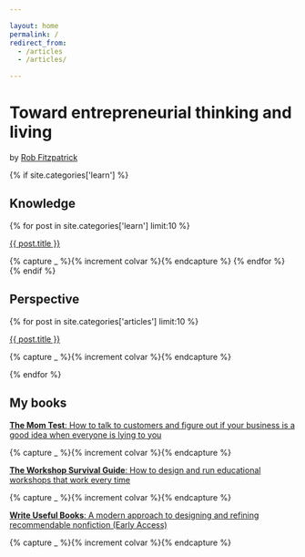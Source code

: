 ```yaml
---

layout: home
permalink: /
redirect_from:
  - /articles
  - /articles/

---
```


# Toward entrepre&shy;neurial thinking and living
by <a href="/about/">Rob Fitzpatrick</a>

{% if site.categories['learn'] %}
## Knowledge

{% for post in site.categories['learn'] limit:10 %}

  <p class="col{{ colvar | modulo: 5 }}">
  <a href='{{ post.url }}' class='article'>{{ post.title }}</a>
  </p>
  {% capture _ %}{% increment colvar %}{% endcapture %}
{% endfor %}
{% endif %}

## Perspective

{% for post in site.categories['articles'] limit:10 %}

  <p class="col{{ colvar | modulo: 5 }}">
  <a href='{{ post.url }}' class='article'>{{ post.title }}</a>
  </p>

  {% capture _ %}{% increment colvar %}{% endcapture %}

{% endfor %}

## My books

<p class="col{{ colvar | modulo: 5 }}">
<a href="http://geni.us/momtest" class="book"><strong>The Mom Test</strong>: How to talk to customers and figure out if your business is a good idea when everyone is lying to you</a></p>

{% capture _ %}{% increment colvar %}{% endcapture %}

<p class="col{{ colvar | modulo: 5 }}">  
<a href="https://geni.us/workshopsurvival" class="book"><strong>The Workshop Survival Guide</strong>: How to design and run educational workshops that work every time</a>
</p>

{% capture _ %}{% increment colvar %}{% endcapture %}

<p class="col{{ colvar | modulo: 5 }}">  
<a href="https://writeusefulbooks.com" class="book"><strong>Write Useful Books</strong>: A modern approach to designing and refining recommendable nonfiction (Early Access)</a>
</p>

{% capture _ %}{% increment colvar %}{% endcapture %}
